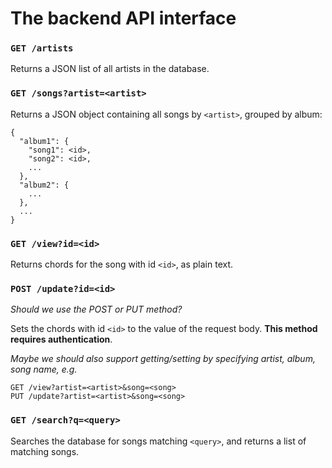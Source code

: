 # The backend API interface


### `GET /artists`

Returns a JSON list of all artists in the database.


### `GET /songs?artist=<artist>`

Returns a JSON object containing all songs by `<artist>`, grouped by album:
```
{
  "album1": {
    "song1": <id>,
    "song2": <id>,
    ...
  },
  "album2": {
    ...
  },
  ...
}
```


### `GET /view?id=<id>`

Returns chords for the song with id `<id>`, as plain text.

### `POST /update?id=<id>`
*Should we use the POST or PUT method?*

Sets the chords with id `<id>` to the value of the request body. **This method requires authentication**.

*Maybe we should also support getting/setting by specifying artist, album, song name, e.g.*
```
GET /view?artist=<artist>&song=<song>
PUT /update?artist=<artist>&song=<song>
```

### `GET /search?q=<query>`

Searches the database for songs matching `<query>`, and returns a list of matching songs.